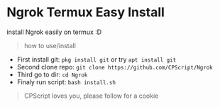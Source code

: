 # Ngrok Termux Easy Install
install Ngrok easily on termux :D

> how to use/install

* First install git: `pkg install git` or try `apt install git`
* Second clone repo: `git clone https://github.com/CPScript/Ngrok`
* Third go to dir:   `cd Ngrok`
* Finaly run script: `bash install.sh `

> CPScript loves you, please follow for a cookie
